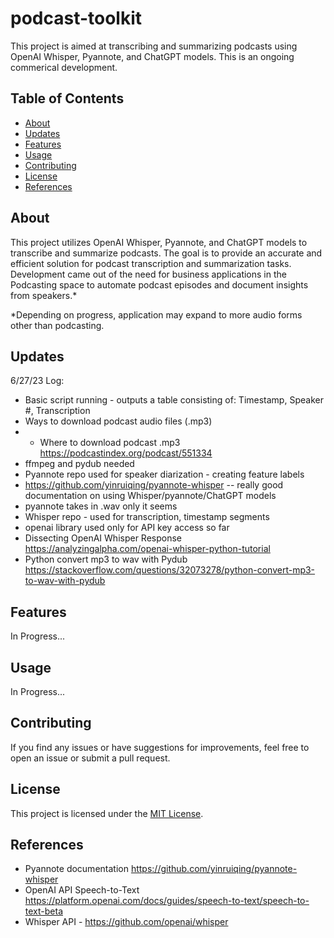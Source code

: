 # podcast-toolkit
This project is aimed at transcribing and summarizing podcasts using OpenAI Whisper, Pyannote, and ChatGPT models. This is an ongoing commerical development.

## Table of Contents

- [About](#about)
- [Updates](#Updates)
- [Features](#features)
- [Usage](#usage)
- [Contributing](#contributing)
- [License](#license)
- [References](#references)

## About

This project utilizes OpenAI Whisper, Pyannote, and ChatGPT models to transcribe and summarize podcasts. The goal is to provide an accurate and efficient solution for podcast transcription and summarization tasks.
Development came out of the need for business applications in the Podcasting space to automate podcast episodes and document insights from speakers.*

*Depending on progress, application may expand to more audio forms other than podcasting.

## Updates

6/27/23 Log:
- Basic script running - outputs a table consisting of: Timestamp, Speaker #, Transcription
- Ways to download podcast audio files (.mp3)
- - Where to download podcast .mp3 https://podcastindex.org/podcast/551334
- ffmpeg and pydub needed
- Pyannote repo used for speaker diarization - creating feature labels
-   https://github.com/yinruiqing/pyannote-whisper -- really good documentation on using Whisper/pyannote/ChatGPT models
- pyannote takes in .wav only it seems
- Whisper repo - used for transcription, timestamp segments
- openai library used only for API key access so far
- Dissecting OpenAI Whisper Response https://analyzingalpha.com/openai-whisper-python-tutorial
- Python convert mp3 to wav with Pydub https://stackoverflow.com/questions/32073278/python-convert-mp3-to-wav-with-pydub

## Features
In Progress...

## Usage
In Progress...

## Contributing
If you find any issues or have suggestions for improvements, feel free to open an issue or submit a pull request.

## License

This project is licensed under the [MIT License](LICENSE).

## References
- Pyannote documentation https://github.com/yinruiqing/pyannote-whisper
- OpenAI API Speech-to-Text https://platform.openai.com/docs/guides/speech-to-text/speech-to-text-beta
- Whisper API - https://github.com/openai/whisper
